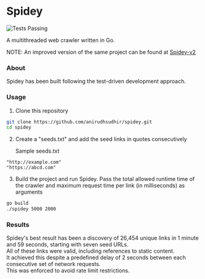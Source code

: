 # Spidey

![Tests Passing](https://github.com/anirudhsudhir/spidey/actions/workflows/test.yml/badge.svg)

A multithreaded web crawler written in Go.

NOTE: An improved version of the same project can be found at [Spidey-v2](https://github.com/anirudhsudhir/Spidey-v2)

### About

Spidey has been built following the test-driven development approach.

### Usage

1. Clone this repository

```bash
git clone https://github.com/anirudhsudhir/spidey.git
cd spidey
```

2. Create a "seeds.txt" and add the seed links in quotes consecutively

    Sample seeds.txt

```text
"http://example.com"
"https://abcd.com"
```

3. Build the project and run Spidey.
   Pass the total allowed runtime time of the crawler and maximum request time per link (in milliseconds) as arguments

```bash
go build
./spidey 5000 2000
```

### Results

Spidey's best result has been a discovery of 26,454 unique links in 1 minute and 59 seconds, starting with seven seed URLs.  
All of these links were valid, including references to static content.  
It achieved this despite a predefined delay of 2 seconds between each consecutive set of network requests.  
This was enforced to avoid rate limit restrictions.
